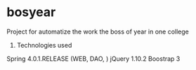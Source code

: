 # bosyear
Project for automatize the work the boss of year in one college

1. Technologies used

Spring 4.0.1.RELEASE (WEB, DAO, )
jQuery 1.10.2
Boostrap 3

